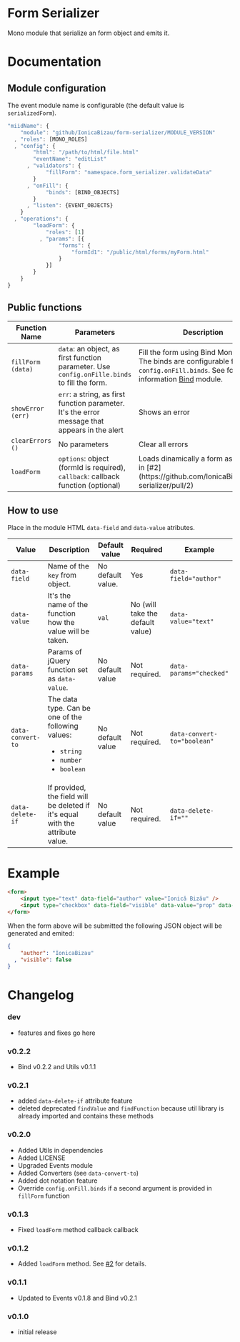 Form Serializer
===============

Mono module that serialize an form object and emits it.

# Documentation

## Module configuration

The event module name is configurable (the default value is `serializedForm`).

```js
"miidName": {
    "module": "github/IonicaBizau/form-serializer/MODULE_VERSION"
  , "roles": [MONO_ROLES]
  , "config": {
        "html": "/path/to/html/file.html"
        "eventName": "editList"
      , "validators": {
            "fillForm": "namespace.form_serializer.validateData"
        }
      , "onFill": {
            "binds": [BIND_OBJECTS]
        }
      , "listen": {EVENT_OBJECTS}
    }
  , "operations": {
        "loadForm": {
            "roles": [1]
          , "params": [{
                "forms": {
                    "formId1": "/public/html/forms/myForm.html"
                }
            }]
        }
    }
}
```

## Public functions

<table>
    <thead>
        <tr>
            <th>Function Name</th>
            <th>Parameters</th>
            <th>Description</th>
        </tr>
    </thead>
    <tbody>
        <tr>
            <td><code>fillForm (data)</code></td>
            <td><code>data</code>: an object, as first function parameter. Use <code>config.onFille.binds</code> to fill the form.</td>
            <td>Fill the form using Bind Mono Module. The binds are configurable from <code>config.onFill.binds</code>. See for more information <a href="http://github.com/jillix/bind">Bind</a> module.</td>
        </tr>
        <tr>
            <td><code>showError (err) </code></td>
            <td><code>err</code>: a string, as first function parameter. It's the error message that appears in the alert</td>
            <td>Shows an error</td>
        </tr>
        <tr>
            <td><code>clearErrors () </code></td>
            <td>No parameters</td>
            <td>Clear all errors</td>
        </tr>
        <tr>
            <td><code>loadForm</code></td>
            <td><code>options</code>: object (formId is required), <code>callback</code>: callback function (optional)</code></td>
            <td>Loads dinamically a form as pointed in [#2](https://github.com/IonicaBizau/form-serializer/pull/2)</td>
        </tr>
    </tbody>
</table>

## How to use

Place in the module HTML `data-field` and `data-value` atributes.

<table>
    <thead>
        <tr>
            <th>Value</th>
            <th>Description</th>
            <th>Default value</th>
            <th>Required</th>
            <th>Example</th>
        </tr>
    </thead>
    <tbody>
        <tr>
            <td><code>data-field</code></td>
            <td>Name of the <code>key</code> from object.</td>
            <td>No default value.</td>
            <td>Yes</td>
            <td><code>data-field="author"</code></td>
        </tr>
        <tr>
            <td><code>data-value</code></td>
            <td>It's the name of the function how the value will be taken.</td>
            <td><code>val</code></td>
            <td>No (will take the default value)</td>
            <td><code>data-value="text"</code></td>
        </tr>
        <tr>
            <td><code>data-params</code></td>
            <td>Params of jQuery function set as <code>data-value</code>.</td>
            <td>No default value</td>
            <td>Not required.</td>
            <td><code>data-params="checked"</code></td>
        </tr>
        <tr>
            <td><code>data-convert-to</code></td>
            <td>
                The data type. Can be one of the following values:
                <ul>
                    <li><code>string</code></li>
                    <li><code>number</code></li>
                    <li><code>boolean</code></li>
                </ul>
            </td>
            <td>No default value</td>
            <td>Not required.</td>
            <td><code>data-convert-to="boolean"</code></td>
        </tr>
        <tr>
            <td><code>data-delete-if</code></td>
            <td>If provided, the field will be deleted if it's equal with the attribute value.</td>
            <td>No default value</td>
            <td>Not required.</td>
            <td><code>data-delete-if=""</code></td>
        </tr>
    </tbody>
</table>

# Example

```HTML
<form>
    <input type="text" data-field="author" value="Ionică Bizău" />
    <input type="checkbox" data-field="visible" data-value="prop" data-params="checked" value="Ionică Bizău" />
</form>
```

When the form above will be submitted the following JSON object will be generated and emited:

```JSON
{
    "author": "IonicaBizau"
  , "visible": false
}
```

# Changelog

### dev
 - features and fixes go here

### v0.2.2
 - Bind v0.2.2 and Utils v0.1.1

### v0.2.1
 - added `data-delete-if` attribute feature
 - deleted deprecated `findValue` and `findFunction` because util library is already imported and contains these methods

### v0.2.0
 - Added Utils in dependencies
 - Added LICENSE
 - Upgraded Events module
 - Added Converters (see `data-convert-to`)
 - Added dot notation feature
 - Override `config.onFill.binds` if a second argument is provided in `fillForm` function

### v0.1.3
 - Fixed `loadForm` method callback callback

### v0.1.2
 - Added `loadForm` method. See [#2](https://github.com/IonicaBizau/form-serializer/pull/2) for details.

### v0.1.1
 - Updated to Events v0.1.8 and Bind v0.2.1

### v0.1.0
 - initial release
